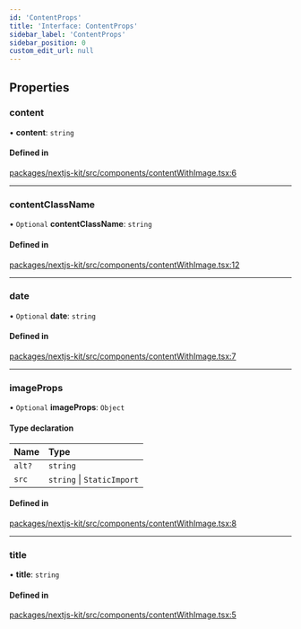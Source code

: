 ```yaml
---
id: 'ContentProps'
title: 'Interface: ContentProps'
sidebar_label: 'ContentProps'
sidebar_position: 0
custom_edit_url: null
---
```


## Properties

### content

• **content**: `string`

#### Defined in

[packages/nextjs-kit/src/components/contentWithImage.tsx:6](https://github.com/pantheon-systems/decoupled-kit-js/blob/32b3f2995/packages/nextjs-kit/src/components/contentWithImage.tsx#L6)

---

### contentClassName

• `Optional` **contentClassName**: `string`

#### Defined in

[packages/nextjs-kit/src/components/contentWithImage.tsx:12](https://github.com/pantheon-systems/decoupled-kit-js/blob/32b3f2995/packages/nextjs-kit/src/components/contentWithImage.tsx#L12)

---

### date

• `Optional` **date**: `string`

#### Defined in

[packages/nextjs-kit/src/components/contentWithImage.tsx:7](https://github.com/pantheon-systems/decoupled-kit-js/blob/32b3f2995/packages/nextjs-kit/src/components/contentWithImage.tsx#L7)

---

### imageProps

• `Optional` **imageProps**: `Object`

#### Type declaration

| Name   | Type                       |
| :----- | :------------------------- |
| `alt?` | `string`                   |
| `src`  | `string` \| `StaticImport` |

#### Defined in

[packages/nextjs-kit/src/components/contentWithImage.tsx:8](https://github.com/pantheon-systems/decoupled-kit-js/blob/32b3f2995/packages/nextjs-kit/src/components/contentWithImage.tsx#L8)

---

### title

• **title**: `string`

#### Defined in

[packages/nextjs-kit/src/components/contentWithImage.tsx:5](https://github.com/pantheon-systems/decoupled-kit-js/blob/32b3f2995/packages/nextjs-kit/src/components/contentWithImage.tsx#L5)
